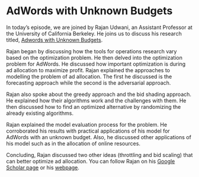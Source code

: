 # AdWords with Unknown Budgets

In today’s episode, we are joined by Rajan Udwani, an Assistant Professor at the University of California Berkeley. He joins us to discuss his research titled, [Adwords with Unknown Budgets](https://arxiv.org/abs/2110.00504).

Rajan began by discussing how the tools for operations research vary based on the optimization problem. He then delved into the optimization problem for AdWords. He discussed how important optimization is during ad allocation to maximize profit. Rajan explained the approaches to modelling the problem of ad allocation. The first he discussed is the forecasting approach while the second is the adversarial approach.

Rajan also spoke about the greedy approach and the bid shading approach. He explained how their algorithms work and the challenges with them. He then discussed how to find an optimized alternative by randomizing the already existing algorithms. 

Rajan explained the model evaluation process for the problem. He corroborated his results with practical applications of his model for AdWords with an unknown budget. Also, he discussed other applications of his model such as in the allocation of online resources. 

Concluding, Rajan discussed two other ideas (throttling and bid scaling) that can better optimize ad allocation. You can follow Rajan on his [Google Scholar page](https://scholar.google.com/citations?user=SkvTDXUAAAAJ&hl=en) or his [webpage](https://vcresearch.berkeley.edu/faculty/rajan-udwani).
